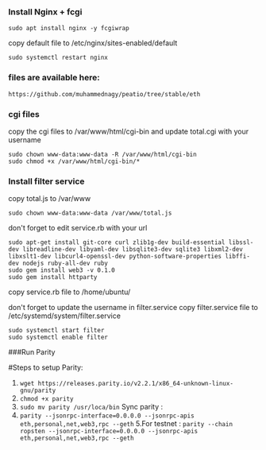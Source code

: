 ### Install Nginx + fcgi

    sudo apt install nginx -y fcgiwrap

copy default file to /etc/nginx/sites-enabled/default

    sudo systemctl restart nginx

### files are available here:
`https://github.com/muhammednagy/peatio/tree/stable/eth`
### cgi files

copy the cgi files to /var/www/html/cgi-bin and update total.cgi with your username

    sudo chown www-data:www-data -R /var/www/html/cgi-bin
    sudo chmod +x /var/www/html/cgi-bin/*

### Install filter service
copy total.js to /var/www

    sudo chown www-data:www-data /var/www/total.js
don't forget to edit service.rb with your url

    sudo apt-get install git-core curl zlib1g-dev build-essential libssl-dev libreadline-dev libyaml-dev libsqlite3-dev sqlite3 libxml2-dev libxslt1-dev libcurl4-openssl-dev python-software-properties libffi-dev nodejs ruby-all-dev ruby
    sudo gem install web3 -v 0.1.0
    sudo gem install httparty
copy service.rb file to /home/ubuntu/

don't forget to update the username in filter.service
copy filter.service file to /etc/systemd/system/filter.service

    sudo systemctl start filter
    sudo systemctl enable filter


###Run Parity

#Steps to setup Parity:

1. `wget https://releases.parity.io/v2.2.1/x86_64-unknown-linux-gnu/parity`
2. `chmod +x parity`
3. `sudo mv parity /usr/loca/bin`
Sync parity :
4. `parity --jsonrpc-interface=0.0.0.0 --jsonrpc-apis eth,personal,net,web3,rpc --geth`
5.For testnet :
`parity --chain ropsten --jsonrpc-interface=0.0.0.0 --jsonrpc-apis eth,personal,net,web3,rpc --geth`

